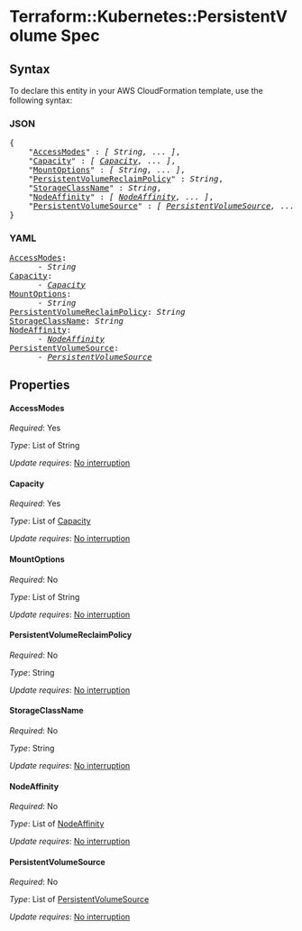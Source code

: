 # Terraform::Kubernetes::PersistentVolume Spec

## Syntax

To declare this entity in your AWS CloudFormation template, use the following syntax:

### JSON

<pre>
{
    "<a href="#accessmodes" title="AccessModes">AccessModes</a>" : <i>[ String, ... ]</i>,
    "<a href="#capacity" title="Capacity">Capacity</a>" : <i>[ <a href="spec-capacity.md">Capacity</a>, ... ]</i>,
    "<a href="#mountoptions" title="MountOptions">MountOptions</a>" : <i>[ String, ... ]</i>,
    "<a href="#persistentvolumereclaimpolicy" title="PersistentVolumeReclaimPolicy">PersistentVolumeReclaimPolicy</a>" : <i>String</i>,
    "<a href="#storageclassname" title="StorageClassName">StorageClassName</a>" : <i>String</i>,
    "<a href="#nodeaffinity" title="NodeAffinity">NodeAffinity</a>" : <i>[ <a href="spec-nodeaffinity.md">NodeAffinity</a>, ... ]</i>,
    "<a href="#persistentvolumesource" title="PersistentVolumeSource">PersistentVolumeSource</a>" : <i>[ <a href="spec-persistentvolumesource.md">PersistentVolumeSource</a>, ... ]</i>
}
</pre>

### YAML

<pre>
<a href="#accessmodes" title="AccessModes">AccessModes</a>: <i>
      - String</i>
<a href="#capacity" title="Capacity">Capacity</a>: <i>
      - <a href="spec-capacity.md">Capacity</a></i>
<a href="#mountoptions" title="MountOptions">MountOptions</a>: <i>
      - String</i>
<a href="#persistentvolumereclaimpolicy" title="PersistentVolumeReclaimPolicy">PersistentVolumeReclaimPolicy</a>: <i>String</i>
<a href="#storageclassname" title="StorageClassName">StorageClassName</a>: <i>String</i>
<a href="#nodeaffinity" title="NodeAffinity">NodeAffinity</a>: <i>
      - <a href="spec-nodeaffinity.md">NodeAffinity</a></i>
<a href="#persistentvolumesource" title="PersistentVolumeSource">PersistentVolumeSource</a>: <i>
      - <a href="spec-persistentvolumesource.md">PersistentVolumeSource</a></i>
</pre>

## Properties

#### AccessModes

_Required_: Yes

_Type_: List of String

_Update requires_: [No interruption](https://docs.aws.amazon.com/AWSCloudFormation/latest/UserGuide/using-cfn-updating-stacks-update-behaviors.html#update-no-interrupt)

#### Capacity

_Required_: Yes

_Type_: List of <a href="spec-capacity.md">Capacity</a>

_Update requires_: [No interruption](https://docs.aws.amazon.com/AWSCloudFormation/latest/UserGuide/using-cfn-updating-stacks-update-behaviors.html#update-no-interrupt)

#### MountOptions

_Required_: No

_Type_: List of String

_Update requires_: [No interruption](https://docs.aws.amazon.com/AWSCloudFormation/latest/UserGuide/using-cfn-updating-stacks-update-behaviors.html#update-no-interrupt)

#### PersistentVolumeReclaimPolicy

_Required_: No

_Type_: String

_Update requires_: [No interruption](https://docs.aws.amazon.com/AWSCloudFormation/latest/UserGuide/using-cfn-updating-stacks-update-behaviors.html#update-no-interrupt)

#### StorageClassName

_Required_: No

_Type_: String

_Update requires_: [No interruption](https://docs.aws.amazon.com/AWSCloudFormation/latest/UserGuide/using-cfn-updating-stacks-update-behaviors.html#update-no-interrupt)

#### NodeAffinity

_Required_: No

_Type_: List of <a href="spec-nodeaffinity.md">NodeAffinity</a>

_Update requires_: [No interruption](https://docs.aws.amazon.com/AWSCloudFormation/latest/UserGuide/using-cfn-updating-stacks-update-behaviors.html#update-no-interrupt)

#### PersistentVolumeSource

_Required_: No

_Type_: List of <a href="spec-persistentvolumesource.md">PersistentVolumeSource</a>

_Update requires_: [No interruption](https://docs.aws.amazon.com/AWSCloudFormation/latest/UserGuide/using-cfn-updating-stacks-update-behaviors.html#update-no-interrupt)

